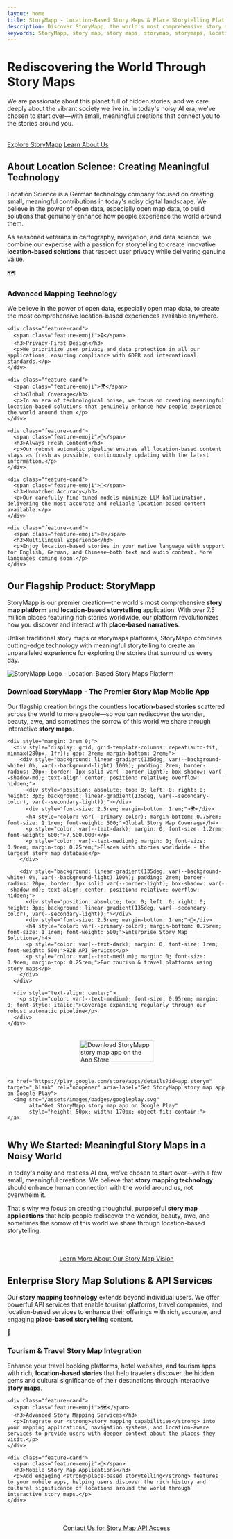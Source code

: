 ```yaml
---
layout: home
title: StoryMapp - Location-Based Story Maps & Place Storytelling Platform | Location Science
description: Discover StoryMapp, the world's most comprehensive story map platform with 7.5M+ location-based stories. Download our mobile app for iOS and Android to explore place-based storytelling, travel stories, and cultural narratives around the world.
keywords: StoryMapp, story map, story maps, storymap, storymaps, location-based stories, place-based storytelling, travel stories, mobile storytelling app, narrative mapping, interactive maps, location stories
---
```


<div class="hero-section">
  <div class="hero-content">
    <h1>Rediscovering the World Through Story Maps</h1>
    <p class="hero-subtitle">We are passionate about this planet full of hidden stories, and we care deeply about the vibrant society we live in. In today's noisy AI era, we've chosen to start over—with small, meaningful creations that connect you to the stories around you.</p>
    <div style="margin-top: 2rem;">
      <a href="/storymapp/" class="button primary-button">Explore StoryMapp</a>
      <a href="/about/" class="button secondary-button">Learn About Us</a>
    </div>
  </div>
</div>

<div class="content-section">
  <h2>About Location Science: Creating Meaningful Technology</h2>
  <p>Location Science is a German technology company focused on creating small, meaningful contributions in today's noisy digital landscape. We believe in the power of open data, especially open map data, to build solutions that genuinely enhance how people experience the world around them.</p>

  <p>As seasoned veterans in cartography, navigation, and data science, we combine our expertise with a passion for storytelling to create innovative <strong>location-based solutions</strong> that respect user privacy while delivering genuine value.</p>

  <div class="features-grid">
    <div class="feature-card">
      <span class="feature-emoji">🗺️</span>
      <h3>Advanced Mapping Technology</h3>
      <p>We believe in the power of open data, especially open map data, to create the most comprehensive location-based experiences available anywhere.</p>
    </div>

    <div class="feature-card">
      <span class="feature-emoji">🔒</span>
      <h3>Privacy-First Design</h3>
      <p>We prioritize user privacy and data protection in all our applications, ensuring compliance with GDPR and international standards.</p>
    </div>

    <div class="feature-card">
      <span class="feature-emoji">🌍</span>
      <h3>Global Coverage</h3>
      <p>In an era of technological noise, we focus on creating meaningful location-based solutions that genuinely enhance how people experience the world around them.</p>
    </div>

    <div class="feature-card">
      <span class="feature-emoji">🔄</span>
      <h3>Always Fresh Content</h3>
      <p>Our robust automatic pipeline ensures all location-based content stays as fresh as possible, continuously updating with the latest information.</p>
    </div>

    <div class="feature-card">
      <span class="feature-emoji">🎯</span>
      <h3>Unmatched Accuracy</h3>
      <p>Our carefully fine-tuned models minimize LLM hallucination, delivering the most accurate and reliable location-based content available.</p>
    </div>

    <div class="feature-card">
      <span class="feature-emoji">🌐</span>
      <h3>Multilingual Experience</h3>
      <p>Enjoy location-based stories in your native language with support for English, German, and Chinese—both text and audio content. More languages coming soon.</p>
    </div>
  </div>
</div>

<div class="content-section">
  <h2>Our Flagship Product: StoryMapp</h2>
  <p>StoryMapp is our premier creation—the world's most comprehensive <strong>story map platform</strong> and <strong>location-based storytelling</strong> application. With over 7.5 million places featuring rich stories worldwide, our platform revolutionizes how you discover and interact with <strong>place-based narratives</strong>.</p>

  <p>Unlike traditional story maps or storymaps platforms, StoryMapp combines cutting-edge technology with meaningful storytelling to create an unparalleled experience for exploring the stories that surround us every day.</p>
</div>

<div class="app-download-section">
  <div class="app-download-header">
    <img src="/assets/images/storymapp-logo.png" alt="StoryMapp Logo - Location-Based Story Maps Platform" class="storymapp-logo" style="margin: 0 auto;">
    <h3>Download StoryMapp - The Premier Story Map Mobile App</h3>
    <p class="app-download-subtitle">Our flagship creation brings the countless <strong>location-based stories</strong> scattered across the world to more people—so you can rediscover the wonder, beauty, awe, and sometimes the sorrow of this world we share through interactive <strong>story maps</strong>.</p>
    
    <div style="margin: 3rem 0;">
      <div style="display: grid; grid-template-columns: repeat(auto-fit, minmax(280px, 1fr)); gap: 2rem; margin-bottom: 2rem;">
        <div style="background: linear-gradient(135deg, var(--background-white) 0%, var(--background-light) 100%); padding: 2rem; border-radius: 20px; border: 1px solid var(--border-light); box-shadow: var(--shadow-md); text-align: center; position: relative; overflow: hidden;">
          <div style="position: absolute; top: 0; left: 0; right: 0; height: 3px; background: linear-gradient(135deg, var(--secondary-color), var(--secondary-light));"></div>
          <div style="font-size: 2.5rem; margin-bottom: 1rem;">🌍</div>
          <h4 style="color: var(--primary-color); margin-bottom: 0.75rem; font-size: 1.1rem; font-weight: 500;">Global Story Map Coverage</h4>
          <p style="color: var(--text-dark); margin: 0; font-size: 1.2rem; font-weight: 600;">7,500,000+</p>
          <p style="color: var(--text-medium); margin: 0; font-size: 0.9rem; margin-top: 0.25rem;">Places with stories worldwide - the largest story map database</p>
        </div>
        
        <div style="background: linear-gradient(135deg, var(--background-white) 0%, var(--background-light) 100%); padding: 2rem; border-radius: 20px; border: 1px solid var(--border-light); box-shadow: var(--shadow-md); text-align: center; position: relative; overflow: hidden;">
          <div style="position: absolute; top: 0; left: 0; right: 0; height: 3px; background: linear-gradient(135deg, var(--secondary-color), var(--secondary-light));"></div>
          <div style="font-size: 2.5rem; margin-bottom: 1rem;">💼</div>
          <h4 style="color: var(--primary-color); margin-bottom: 0.75rem; font-size: 1.1rem; font-weight: 500;">Enterprise Story Map Solutions</h4>
          <p style="color: var(--text-dark); margin: 0; font-size: 1rem; font-weight: 500;">B2B API Services</p>
          <p style="color: var(--text-medium); margin: 0; font-size: 0.9rem; margin-top: 0.25rem;">For tourism & travel platforms using story maps</p>
        </div>
      </div>
      
      <div style="text-align: center;">
        <p style="color: var(--text-medium); font-size: 0.95rem; margin: 0; font-style: italic;">Coverage expanding regularly through our robust automatic pipeline</p>
      </div>
    </div>
  </div>
  
  <div class="download-options" style="display: flex !important; justify-content: center !important; align-items: center !important; gap: 1.5rem !important; flex-wrap: wrap !important; margin-top: 2rem !important;">
    <a href="https://apps.apple.com/de/app/storymapp/id6746046187" target="_blank" rel="noopener" aria-label="Download StoryMapp story map app on the App Store">
      <img src="/assets/images/badges/apple-appstore.svg" 
           alt="Download StoryMapp story map app on the App Store"
           style="height: 50px; width: 170px; object-fit: contain;">
    </a>
    
    <a href="https://play.google.com/store/apps/details?id=app.storym" target="_blank" rel="noopener" aria-label="Get StoryMapp story map app on Google Play">
      <img src="/assets/images/badges/googleplay.svg" 
           alt="Get StoryMapp story map app on Google Play"
           style="height: 50px; width: 170px; object-fit: contain;">
    </a>
  </div>
</div>

<div class="content-section">
  <h2>Why We Started: Meaningful Story Maps in a Noisy World</h2>
  <p>In today's noisy and restless AI era, we've chosen to start over—with a few small, meaningful creations. We believe that <strong>story mapping technology</strong> should enhance human connection with the world around us, not overwhelm it.</p>
  
  <p>That's why we focus on creating thoughtful, purposeful <strong>story map applications</strong> that help people rediscover the wonder, beauty, awe, and sometimes the sorrow of this world we share through location-based storytelling.</p>

  <div style="text-align: center; margin-top: 3rem;">
    <a href="/about/" class="button primary-button">Learn More About Our Story Map Vision</a>
  </div>
</div>

<div class="content-section">
  <h2>Enterprise Story Map Solutions & API Services</h2>
  <p>Our <strong>story mapping technology</strong> extends beyond individual users. We offer powerful API services that enable tourism platforms, travel companies, and location-based services to enhance their offerings with rich, accurate, and engaging <strong>place-based storytelling</strong> content.</p>

  <div class="features-grid">
    <div class="feature-card">
      <span class="feature-emoji">🏨</span>
      <h3>Tourism & Travel Story Map Integration</h3>
      <p>Enhance your travel booking platforms, hotel websites, and tourism apps with rich, <strong>location-based stories</strong> that help travelers discover the hidden gems and cultural significance of their destinations through interactive <strong>story maps</strong>.</p>
    </div>

    <div class="feature-card">
      <span class="feature-emoji">🗺️</span>
      <h3>Advanced Story Mapping Services</h3>
      <p>Integrate our <strong>story mapping capabilities</strong> into your mapping applications, navigation systems, and location-aware services to provide users with deeper context about the places they visit.</p>
    </div>

    <div class="feature-card">
      <span class="feature-emoji">📱</span>
      <h3>Mobile Story Map Applications</h3>
      <p>Add engaging <strong>place-based storytelling</strong> features to your mobile apps, helping users discover the rich history and cultural significance of locations around the world through interactive story maps.</p>
    </div>
  </div>

  <div style="text-align: center; margin-top: 3rem;">
    <a href="mailto:contact@location-science.com" class="button secondary-button">Contact Us for Story Map API Access</a>
  </div>
</div>
